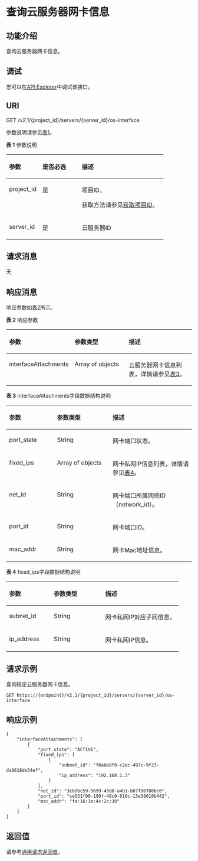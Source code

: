 # 查询云服务器网卡信息<a name="ecs_03_0801"></a>

## 功能介绍<a name="section36073588"></a>

查询云服务器网卡信息。

## 调试<a name="section926243314015"></a>

您可以在[API Explorer](https://apiexplorer.developer.huaweicloud.com/apiexplorer/doc?product=ECS&api=NovaListServerInterfaces)中调试该接口。

## URI<a name="section56226836"></a>

GET /v2.1/\{project\_id\}/servers/\{server\_id\}/os-interface

参数说明请参见[表1](#table38523909)。

**表 1**  参数说明

<a name="table38523909"></a>
<table><thead align="left"><tr id="row15247616"><th class="cellrowborder" valign="top" width="21.12%" id="mcps1.2.4.1.1"><p id="p5187119"><a name="p5187119"></a><a name="p5187119"></a>参数</p>
</th>
<th class="cellrowborder" valign="top" width="25.06%" id="mcps1.2.4.1.2"><p id="p17503500"><a name="p17503500"></a><a name="p17503500"></a>是否必选</p>
</th>
<th class="cellrowborder" valign="top" width="53.82%" id="mcps1.2.4.1.3"><p id="p8497414"><a name="p8497414"></a><a name="p8497414"></a>描述</p>
</th>
</tr>
</thead>
<tbody><tr id="row23712525"><td class="cellrowborder" valign="top" width="21.12%" headers="mcps1.2.4.1.1 "><p id="p41666396"><a name="p41666396"></a><a name="p41666396"></a>project_id</p>
</td>
<td class="cellrowborder" valign="top" width="25.06%" headers="mcps1.2.4.1.2 "><p id="p19534911"><a name="p19534911"></a><a name="p19534911"></a>是</p>
</td>
<td class="cellrowborder" valign="top" width="53.82%" headers="mcps1.2.4.1.3 "><p id="p37593705"><a name="p37593705"></a><a name="p37593705"></a>项目ID。</p>
<p id="p1180512217438"><a name="p1180512217438"></a><a name="p1180512217438"></a>获取方法请参见<a href="获取项目ID.md">获取项目ID</a>。</p>
</td>
</tr>
<tr id="row45459464114812"><td class="cellrowborder" valign="top" width="21.12%" headers="mcps1.2.4.1.1 "><p id="p6481999114812"><a name="p6481999114812"></a><a name="p6481999114812"></a>server_id</p>
</td>
<td class="cellrowborder" valign="top" width="25.06%" headers="mcps1.2.4.1.2 "><p id="p55279920114812"><a name="p55279920114812"></a><a name="p55279920114812"></a>是</p>
</td>
<td class="cellrowborder" valign="top" width="53.82%" headers="mcps1.2.4.1.3 "><p id="p48488537114812"><a name="p48488537114812"></a><a name="p48488537114812"></a><span id="text129311722194914"><a name="text129311722194914"></a><a name="text129311722194914"></a>云服务器</span>ID</p>
</td>
</tr>
</tbody>
</table>

## 请求消息<a name="section36279478"></a>

无

## 响应消息<a name="section58079852"></a>

响应参数如[表2](#table25276401)所示。

**表 2**  响应参数

<a name="table25276401"></a>
<table><thead align="left"><tr id="row30840926"><th class="cellrowborder" valign="top" width="32.46%" id="mcps1.2.4.1.1"><p id="p137113478283"><a name="p137113478283"></a><a name="p137113478283"></a>参数</p>
</th>
<th class="cellrowborder" valign="top" width="30.2%" id="mcps1.2.4.1.2"><p id="p748676"><a name="p748676"></a><a name="p748676"></a>参数类型</p>
</th>
<th class="cellrowborder" valign="top" width="37.34%" id="mcps1.2.4.1.3"><p id="p60642794"><a name="p60642794"></a><a name="p60642794"></a>描述</p>
</th>
</tr>
</thead>
<tbody><tr id="row13119252"><td class="cellrowborder" valign="top" width="32.46%" headers="mcps1.2.4.1.1 "><p id="p56026474"><a name="p56026474"></a><a name="p56026474"></a>interfaceAttachments</p>
</td>
<td class="cellrowborder" valign="top" width="30.2%" headers="mcps1.2.4.1.2 "><p id="p34453949"><a name="p34453949"></a><a name="p34453949"></a>Array of objects</p>
</td>
<td class="cellrowborder" valign="top" width="37.34%" headers="mcps1.2.4.1.3 "><p id="p18214233"><a name="p18214233"></a><a name="p18214233"></a><span id="text0692122316499"><a name="text0692122316499"></a><a name="text0692122316499"></a>云服务器</span>网卡信息列表，详情请参见<a href="#table49805933">表3</a>。</p>
</td>
</tr>
</tbody>
</table>

**表 3**  interfaceAttachments字段数据结构说明

<a name="table49805933"></a>
<table><thead align="left"><tr id="row9026257"><th class="cellrowborder" valign="top" width="25.81741825817418%" id="mcps1.2.4.1.1"><p id="p0275155662814"><a name="p0275155662814"></a><a name="p0275155662814"></a>参数</p>
</th>
<th class="cellrowborder" valign="top" width="29.947005299470053%" id="mcps1.2.4.1.2"><p id="p15275145672813"><a name="p15275145672813"></a><a name="p15275145672813"></a>参数类型</p>
</th>
<th class="cellrowborder" valign="top" width="44.235576442355764%" id="mcps1.2.4.1.3"><p id="p182751256102814"><a name="p182751256102814"></a><a name="p182751256102814"></a>描述</p>
</th>
</tr>
</thead>
<tbody><tr id="row10727144"><td class="cellrowborder" valign="top" width="25.81741825817418%" headers="mcps1.2.4.1.1 "><p id="p63592346"><a name="p63592346"></a><a name="p63592346"></a>port_state</p>
</td>
<td class="cellrowborder" valign="top" width="29.947005299470053%" headers="mcps1.2.4.1.2 "><p id="p13579756"><a name="p13579756"></a><a name="p13579756"></a>String</p>
</td>
<td class="cellrowborder" valign="top" width="44.235576442355764%" headers="mcps1.2.4.1.3 "><p id="p34639550"><a name="p34639550"></a><a name="p34639550"></a>网卡端口状态。</p>
</td>
</tr>
<tr id="row43320496"><td class="cellrowborder" valign="top" width="25.81741825817418%" headers="mcps1.2.4.1.1 "><p id="p19299281"><a name="p19299281"></a><a name="p19299281"></a>fixed_ips</p>
</td>
<td class="cellrowborder" valign="top" width="29.947005299470053%" headers="mcps1.2.4.1.2 "><p id="p55265559"><a name="p55265559"></a><a name="p55265559"></a>Array of objects</p>
</td>
<td class="cellrowborder" valign="top" width="44.235576442355764%" headers="mcps1.2.4.1.3 "><p id="p23274750"><a name="p23274750"></a><a name="p23274750"></a>网卡私网IP信息列表，详情请参见<a href="#table19750463">表4</a>。</p>
</td>
</tr>
<tr id="row8146160"><td class="cellrowborder" valign="top" width="25.81741825817418%" headers="mcps1.2.4.1.1 "><p id="p55859239"><a name="p55859239"></a><a name="p55859239"></a>net_id</p>
</td>
<td class="cellrowborder" valign="top" width="29.947005299470053%" headers="mcps1.2.4.1.2 "><p id="p10966323"><a name="p10966323"></a><a name="p10966323"></a>String</p>
</td>
<td class="cellrowborder" valign="top" width="44.235576442355764%" headers="mcps1.2.4.1.3 "><p id="p8495130"><a name="p8495130"></a><a name="p8495130"></a>网卡端口所属网络ID（network_id）。</p>
</td>
</tr>
<tr id="row9347313"><td class="cellrowborder" valign="top" width="25.81741825817418%" headers="mcps1.2.4.1.1 "><p id="p18934887"><a name="p18934887"></a><a name="p18934887"></a>port_id</p>
</td>
<td class="cellrowborder" valign="top" width="29.947005299470053%" headers="mcps1.2.4.1.2 "><p id="p13287175"><a name="p13287175"></a><a name="p13287175"></a>String</p>
</td>
<td class="cellrowborder" valign="top" width="44.235576442355764%" headers="mcps1.2.4.1.3 "><p id="p22674843"><a name="p22674843"></a><a name="p22674843"></a>网卡端口ID。</p>
</td>
</tr>
<tr id="row2747002"><td class="cellrowborder" valign="top" width="25.81741825817418%" headers="mcps1.2.4.1.1 "><p id="p21180630"><a name="p21180630"></a><a name="p21180630"></a>mac_addr</p>
</td>
<td class="cellrowborder" valign="top" width="29.947005299470053%" headers="mcps1.2.4.1.2 "><p id="p50770908"><a name="p50770908"></a><a name="p50770908"></a>String</p>
</td>
<td class="cellrowborder" valign="top" width="44.235576442355764%" headers="mcps1.2.4.1.3 "><p id="p35008393"><a name="p35008393"></a><a name="p35008393"></a>网卡Mac地址信息。</p>
</td>
</tr>
</tbody>
</table>

**表 4**  fixed\_ips字段数据结构说明

<a name="table19750463"></a>
<table><thead align="left"><tr id="row60761195"><th class="cellrowborder" valign="top" width="25.937406259374065%" id="mcps1.2.4.1.1"><p id="p1495811588288"><a name="p1495811588288"></a><a name="p1495811588288"></a>参数</p>
</th>
<th class="cellrowborder" valign="top" width="29.887011298870114%" id="mcps1.2.4.1.2"><p id="p5958105810282"><a name="p5958105810282"></a><a name="p5958105810282"></a>参数类型</p>
</th>
<th class="cellrowborder" valign="top" width="44.17558244175583%" id="mcps1.2.4.1.3"><p id="p1495816587288"><a name="p1495816587288"></a><a name="p1495816587288"></a>描述</p>
</th>
</tr>
</thead>
<tbody><tr id="row61624137"><td class="cellrowborder" valign="top" width="25.937406259374065%" headers="mcps1.2.4.1.1 "><p id="p25499238"><a name="p25499238"></a><a name="p25499238"></a>subnet_id</p>
</td>
<td class="cellrowborder" valign="top" width="29.887011298870114%" headers="mcps1.2.4.1.2 "><p id="p65213800"><a name="p65213800"></a><a name="p65213800"></a>String</p>
</td>
<td class="cellrowborder" valign="top" width="44.17558244175583%" headers="mcps1.2.4.1.3 "><p id="p27784979"><a name="p27784979"></a><a name="p27784979"></a>网卡私网IP对应子网信息。</p>
</td>
</tr>
<tr id="row48738220"><td class="cellrowborder" valign="top" width="25.937406259374065%" headers="mcps1.2.4.1.1 "><p id="p55481787"><a name="p55481787"></a><a name="p55481787"></a>ip_address</p>
</td>
<td class="cellrowborder" valign="top" width="29.887011298870114%" headers="mcps1.2.4.1.2 "><p id="p17532027"><a name="p17532027"></a><a name="p17532027"></a>String</p>
</td>
<td class="cellrowborder" valign="top" width="44.17558244175583%" headers="mcps1.2.4.1.3 "><p id="p30163672"><a name="p30163672"></a><a name="p30163672"></a>网卡私网IP信息。</p>
</td>
</tr>
</tbody>
</table>

## 请求示例<a name="section10941134193415"></a>

查询指定云服务器网卡信息。

```
GET https://{endpoint}/v2.1/{project_id}/servers/{server_id}/os-interface
```

## 响应示例<a name="section1829831018292"></a>

```
{
    "interfaceAttachments": [
        {
            "port_state": "ACTIVE",
            "fixed_ips": [
                {
                    "subnet_id": "f8a6e8f8-c2ec-497c-9f23-da9616de54ef",
                    "ip_address": "192.168.1.3"
                }
            ],
            "net_id": "3cb9bc59-5699-4588-a4b1-b87f96708bc6",
            "port_id": "ce531f90-199f-48c0-816c-13e38010b442",
            "mac_addr": "fa:16:3e:4c:2c:30"
        }
    ]
}
```

## 返回值<a name="section52956621"></a>

请参考[通用请求返回值](通用请求返回值.md)。

